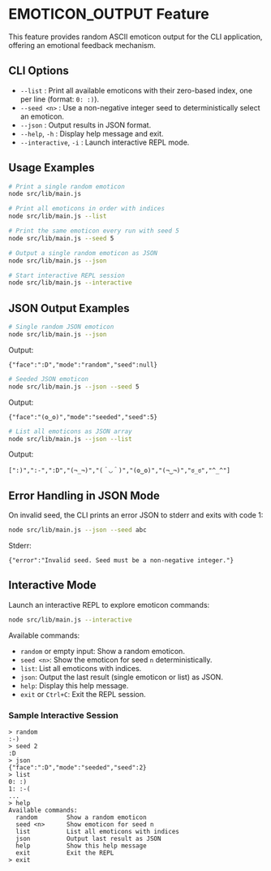 # EMOTICON_OUTPUT Feature

This feature provides random ASCII emoticon output for the CLI application, offering an emotional feedback mechanism.

## CLI Options

- `--list`       : Print all available emoticons with their zero-based index, one per line (format: `0: :)`).
- `--seed <n>`   : Use a non-negative integer seed to deterministically select an emoticon.
- `--json`       : Output results in JSON format.
- `--help`, `-h` : Display help message and exit.
- `--interactive`, `-i` : Launch interactive REPL mode.

## Usage Examples

```bash
# Print a single random emoticon
node src/lib/main.js

# Print all emoticons in order with indices
node src/lib/main.js --list

# Print the same emoticon every run with seed 5
node src/lib/main.js --seed 5

# Output a single random emoticon as JSON
node src/lib/main.js --json

# Start interactive REPL session
node src/lib/main.js --interactive
```

## JSON Output Examples

```bash
# Single random JSON emoticon
node src/lib/main.js --json
```
Output:
```
{"face":":D","mode":"random","seed":null}
```

```bash
# Seeded JSON emoticon
node src/lib/main.js --json --seed 5
```
Output:
```
{"face":"(ʘ‿ʘ)","mode":"seeded","seed":5}
```

```bash
# List all emoticons as JSON array
node src/lib/main.js --json --list
```
Output:
```
[":)",":-",":D","(¬_¬)","(＾◡＾)","(ʘ‿ʘ)","(¬‿¬)","ಠ_ಠ","^_^"]
```

## Error Handling in JSON Mode

On invalid seed, the CLI prints an error JSON to stderr and exits with code 1:

```bash
node src/lib/main.js --json --seed abc
```
Stderr:
```
{"error":"Invalid seed. Seed must be a non-negative integer."}
```

## Interactive Mode

Launch an interactive REPL to explore emoticon commands:

```bash
node src/lib/main.js --interactive
```

Available commands:
- `random` or empty input: Show a random emoticon.
- `seed <n>`: Show the emoticon for seed `n` deterministically.
- `list`: List all emoticons with indices.
- `json`: Output the last result (single emoticon or list) as JSON.
- `help`: Display this help message.
- `exit` or `Ctrl+C`: Exit the REPL session.

### Sample Interactive Session

```
> random
:-)
> seed 2
:D
> json
{"face":":D","mode":"seeded","seed":2}
> list
0: :)
1: :-(
...
> help
Available commands:
  random        Show a random emoticon
  seed <n>      Show emoticon for seed n
  list          List all emoticons with indices
  json          Output last result as JSON
  help          Show this help message
  exit          Exit the REPL
> exit
```
